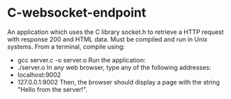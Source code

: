 # C-websocket-endpoint
An application which uses the C library socket.h to retrieve a HTTP request with response 200 and HTML data. Must be compiled and run in Unix systems.
From a terminal, compile using:
 - gcc server.c -o server.o
Run the application:
 - ./server.o
In any web browser, type any of the following addresses:
 - localhost:9002
 - 127.0.0.1:9002
Then, the browser should display a page with the string "Hello from the server!".
